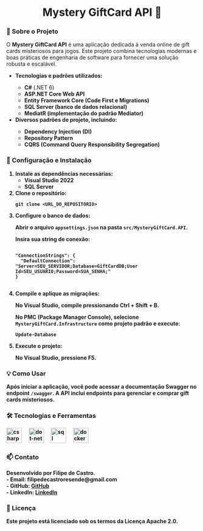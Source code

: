 <h1 align="center">Mystery GiftCard API 👋</h1>

<h3 align="left">📖 Sobre o Projeto</h3>

<p align="left">O <strong>Mystery GiftCard API</strong> é uma aplicação dedicada à venda online de gift cards misteriosos para jogos. Este projeto combina tecnologias modernas e boas práticas de engenharia de software para fornecer uma solução robusta e escalável.</p>

<ul>
  <li><strong>Tecnologias e padrões utilizados:</strong></li>
  <ul>
    <li><strong>C#</strong> (.NET 6)</li>
    <li><strong>ASP.NET Core Web API</li>
    <li><strong>Entity Framework Core</strong> (Code First e Migrations)</li>
    <li><strong>SQL Server</strong> (banco de dados relacional)</li>
    <li><strong>MediatR</strong> (implementação do padrão Mediator)</li>
  </ul>
  <li>Diversos padrões de projeto, incluindo:</li>
  <ul>
    <li>Dependency Injection (DI)</li>
    <li>Repository Pattern</li>
    <li>CQRS (Command Query Responsibility Segregation)</li>
  </ul>
</ul>

<h3 align="left">🔧 Configuração e Instalação</h3>

<ol>
  <li><strong>Instale as dependências necessárias:</strong>
    <ul>
      <li>Visual Studio 2022</li>
      <li>SQL Server</li>
    </ul>
  </li>
  <li><strong>Clone o repositório:</strong>
    <pre><code>git clone &lt;URL_DO_REPOSITORIO&gt;</code></pre>
  </li>
  <li><strong>Configure o banco de dados:</strong>
    <p>Abrir o arquivo <code>appsettings.json</code> na pasta <code>src/MysteryGiftCard.API</code>.</p>
    <p>Insira sua string de conexão:</p>
    <pre><code>
"ConnectionStrings": {
  "DefaultConnection": "Server=SEU_SERVIDOR;Database=GiftCardDB;User Id=SEU_USUARIO;Password=SUA_SENHA;"
}
    </code></pre>
  </li>
  <li><strong>Compile e aplique as migrações:</strong>
    <p>No Visual Studio, compile pressionando <strong>Ctrl + Shift + B</strong>.</p>
    <p>No PMC (Package Manager Console), selecione <code>MysteryGiftCard.Infrastructure</code> como projeto padrão e execute:</p>
    <pre><code>Update-Database</code></pre>
  </li>
  <li><strong>Execute o projeto:</strong>
    <p>No Visual Studio, pressione <strong>F5</strong>.</p>
  </li>
</ol>

<h3 align="left">💡 Como Usar</h3>

<p align="left">Após iniciar a aplicação, você pode acessar a documentação Swagger no endpoint <code>/swagger</code>. A API inclui endpoints para gerenciar e comprar gift cards misteriosos.</p>

<h3 align="left">🛠 Tecnologias e Ferramentas</h3>

<div align="left">
  <img src="https://cdn.jsdelivr.net/gh/devicons/devicon/icons/csharp/csharp-original.svg" height="40" alt="csharp logo" />
  <img width="12" />
  <img src="https://cdn.jsdelivr.net/gh/devicons/devicon/icons/dot-net/dot-net-plain-wordmark.svg" height="40" alt="dot-net logo" />
  <img width="12" />
  <img src="https://cdn.jsdelivr.net/gh/devicons/devicon/icons/sqlserver/sqlserver-plain-wordmark.svg" height="40" alt="sql server logo" />
  <img width="12" />
  <img src="https://cdn.jsdelivr.net/gh/devicons/devicon/icons/docker/docker-plain-wordmark.svg" height="40" alt="docker logo" />
</div>

<h3 align="left">📫 Contato</h3>

<p align="left">Desenvolvido por Filipe de Castro.<br>
- <strong>Email:</strong> filipedecastroresende@gmail.com<br>
- <strong>GitHub:</strong> <a href="https://github.com/filipe-resende">GitHub</a><br>
- <strong>LinkedIn:</strong> <a href="https://www.linkedin.com/in/filipe-resende">LinkedIn</a></p>

<h3 align="left">📝 Licença</h3>

<p align="left">Este projeto está licenciado sob os termos da Licença Apache 2.0.</p>
